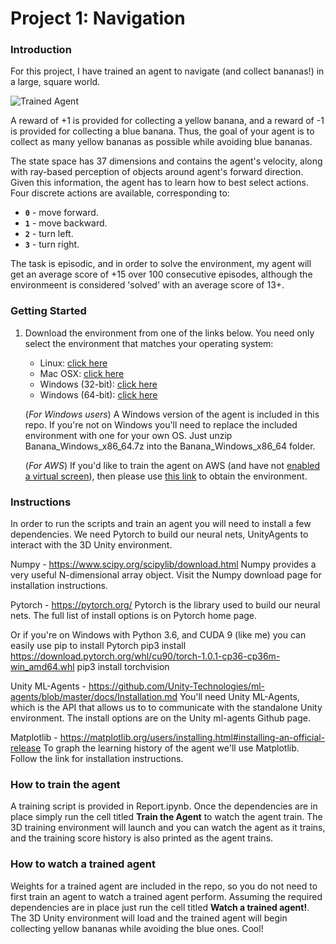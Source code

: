 [//]: # (Image References)

[image1]: https://user-images.githubusercontent.com/10624937/42135619-d90f2f28-7d12-11e8-8823-82b970a54d7e.gif "Trained Agent"

# Project 1: Navigation

### Introduction

For this project, I have trained an agent to navigate (and collect bananas!) in a large, square world.  

![Trained Agent][image1]

A reward of +1 is provided for collecting a yellow banana, and a reward of -1 is provided for collecting a blue banana.  Thus, the goal of your agent is to collect as many yellow bananas as possible while avoiding blue bananas.  

The state space has 37 dimensions and contains the agent's velocity, along with ray-based perception of objects around agent's forward direction.  Given this information, the agent has to learn how to best select actions.  Four discrete actions are available, corresponding to:
- **`0`** - move forward.
- **`1`** - move backward.
- **`2`** - turn left.
- **`3`** - turn right.

The task is episodic, and in order to solve the environment, my agent will get an average score of +15 over 100 consecutive episodes, although the environmeent is considered 'solved' with an average score of 13+.

### Getting Started

1. Download the environment from one of the links below.  You need only select the environment that matches your operating system:
    - Linux: [click here](https://s3-us-west-1.amazonaws.com/udacity-drlnd/P1/Banana/Banana_Linux.zip)
    - Mac OSX: [click here](https://s3-us-west-1.amazonaws.com/udacity-drlnd/P1/Banana/Banana.app.zip)
    - Windows (32-bit): [click here](https://s3-us-west-1.amazonaws.com/udacity-drlnd/P1/Banana/Banana_Windows_x86.zip)
    - Windows (64-bit): [click here](https://s3-us-west-1.amazonaws.com/udacity-drlnd/P1/Banana/Banana_Windows_x86_64.zip)
    
    (_For Windows users_) A Windows version of the agent is included in this repo. If you're not on Windows you'll need to replace the included environment with one for your own OS. Just unzip Banana_Windows_x86_64.7z into the Banana_Windows_x86_64 folder.

    (_For AWS_) If you'd like to train the agent on AWS (and have not [enabled a virtual screen](https://github.com/Unity-Technologies/ml-agents/blob/master/docs/Training-on-Amazon-Web-Service.md)), then please use [this link](https://s3-us-west-1.amazonaws.com/udacity-drlnd/P1/Banana/Banana_Linux_NoVis.zip) to obtain the environment.


### Instructions
In order to run the scripts and train an agent you will need to install a few dependencies. We need Pytorch to build our neural nets, UnityAgents to interact with the 3D Unity environment.

Numpy - https://www.scipy.org/scipylib/download.html
Numpy provides a very useful N-dimensional array object. Visit the Numpy download page for installation instructions.

Pytorch - https://pytorch.org/
Pytorch is the library used to build our neural nets. The full list of install options is on Pytorch home page.

Or if you're on Windows with Python 3.6, and CUDA 9 (like me) you can easily use pip to install Pytorch
pip3 install https://download.pytorch.org/whl/cu90/torch-1.0.1-cp36-cp36m-win_amd64.whl
pip3 install torchvision

Unity ML-Agents - https://github.com/Unity-Technologies/ml-agents/blob/master/docs/Installation.md
You'll need Unity ML-Agents, which is the API that allows us to to communicate with the standalone Unity environment. The install options are on the Unity ml-agents Github page.

Matplotlib - https://matplotlib.org/users/installing.html#installing-an-official-release
To graph the learning history of the agent we'll use Matplotlib. Follow the link for installation instructions.


### How to train the agent
A training script is provided in Report.ipynb.  Once the dependencies are in place simply run the cell titled **Train the Agent** to watch the agent train. The 3D training environment will launch and you can watch the agent as it trains, and the training score history is also printed as the agent trains.


### How to watch a trained agent
Weights for a trained agent are included in the repo, so you do not need to first train an agent to watch a trained agent perform. Assuming the required dependencies are in place just run the cell titled **Watch a trained agent!**.  The 3D Unity environment will load and the trained agent will begin collecting yellow bananas while avoiding the blue ones. Cool!
